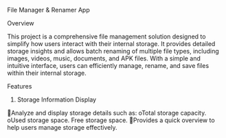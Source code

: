 
File Manager & Renamer App

Overview

This project is a comprehensive file management solution designed to simplify how users interact with their internal storage. It provides detailed storage insights and allows batch renaming of multiple file types, including images, videos, music, documents, and APK files. With a simple and intuitive interface, users can efficiently manage, rename, and save files within their internal storage.

Features

1. Storage Information Display

  Analyze and display storage details such as:
        oTotal storage capacity.
        oUsed storage space.
         Free storage space.
  Provides a quick overview to help users manage storage effectively.
